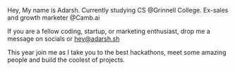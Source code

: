 Hey, My name is Adarsh. Currently studying CS @Grinnell College. Ex-sales and growth marketer @Camb.ai 

If you are a fellow coding, startup, or marketing enthusiast, drop me a message on socials or hey@adarsh.sh

This year join me as I take you to the best hackathons, meet some amazing people and build the coolest of projects. 
